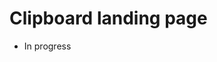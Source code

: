 # Clipboard landing page

- In progress
<!-- 
:heavy_check_mark: This is a solution to the [Clipboard landing page challenge on Frontend Mentor](https://www.frontendmentor.io/challenges/clipboard-landing-page-5cc9bccd6c4c91111378ecb9). 

Frontend Mentor challenges help you improve your coding skills by building realistic projects. 

## Overview

### The challenge

Users should be able to:

- View the optimal layout for the site depending on their device's screen size
- See hover states for all interactive elements on the page

### Screenshot

<img src="./design/desktop-preview.jpg" alt="screenshot" width="400"/>
  
### Links

- Live Site URL: [https://dewslyse.github.io/FEM_Solutions/qr-code-component/](https://dewslyse.github.io/FEM_Solutions/clipboard-landing-page/)
- Solution URL: [https://github.com/dewslyse/FEM_Solutions/tree/main/qr-code-component](https://github.com/dewslyse/FEM_Solutions/tree/main/clipboard-landing-page)
- View [solution on Frontend mentor]() :fire: -->